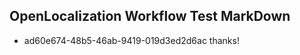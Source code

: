 ## OpenLocalization Workflow Test MarkDown
* ad60e674-48b5-46ab-9419-019d3ed2d6ac thanks!

<!--HONumber=Sep16_HO1-->


